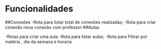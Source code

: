 # Funcionalidades
##Conexões
 -Rota para listar total de conexões realizadas;
-Rota para criar conexão nova conexão com professor
 ##Aulas

 -Rotas para criar uma aula
 -Rota para listar aulas;
 -Rota para Filtrar por matéria , dia da semana e horaria
 